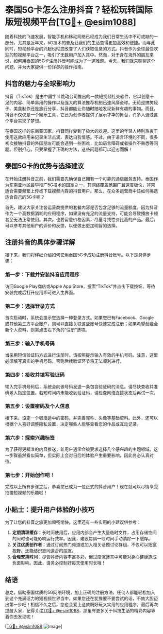 # 泰国5G卡怎么注册抖音？轻松玩转国际版短视频平台[[TG💪+ @esim1088](https://t.me/s/esim1088)]

随着科技的飞速发展，智能手机和移动网络已经成为我们日常生活中不可或缺的一部分。尤其是近年来，5G技术的普及让我们的生活变得更加高效和便捷。而与此同时，短视频平台的兴起也彻底改变了人们获取信息的方式。抖音作为全球最受欢迎的短视频平台之一，吸引了无数用户加入其中。然而，对于身在海外的朋友来说，如何用泰国的5G卡注册抖音可能成为了一道难题。今天，我们就来聊聊这个问题，并为大家提供一份详尽的操作指南。

## 抖音的魅力与全球影响力

抖音（TikTok）是由中国字节跳动公司推出的一款短视频社交软件，它以创意十足的内容、简单易用的操作以及强大的算法推荐机制迅速风靡全球。无论是搞笑段子、美食制作还是旅行分享，抖音都能让你随时随地发现新鲜有趣的事物。而且，抖音不仅仅是一个娱乐工具，它还为创作者提供了展示才华的舞台，许多人通过这个平台实现了梦想。

在泰国这样的东南亚国家，抖音同样受到了极大的欢迎。这里的年轻人特别热衷于使用这款应用来记录生活点滴、表达自我情感。不过，由于语言环境的不同，很多初次接触抖音的外国朋友可能会遇到一些困难，比如语言障碍或者操作不熟悉等问题。但别担心，只要掌握了正确的方法，这些问题都可以迎刃而解！

## 泰国5G卡的优势与选择建议

在开始注册抖音之前，我们需要先确保自己拥有一个可靠的通信服务支持。泰国作为东南亚地区最早推广5G技术的国家之一，其网络覆盖范围广且速度极快，非常适合需要频繁上传或下载视频内容的抖音用户。那么，在众多运营商中该如何挑选适合自己的5G卡呢？

首先，建议大家关注各运营商提供的套餐内容是否包含足够的流量额度。因为抖音作为一个高数据消耗的应用程序，如果没有充足的流量支持，可能会导致播放卡顿甚至无法正常使用。其次，也要留意价格因素，尽量寻找性价比高的产品。最后，可以参考其他用户的评价和反馈，以便做出更加明智的选择。

## 注册抖音的具体步骤详解

接下来，我们将详细介绍如何使用泰国5G卡成功注册抖音账号。以下是具体步骤：

### 第一步：下载并安装抖音应用程序
访问Google Play商店或Apple App Store，搜索“TikTok”并点击下载按钮。等待安装完成后打开应用即可进入主界面。

### 第二步：选择登录方式
首次启动时，系统会提示您选择一种登录方式。如果您已有Facebook、Google或其他第三方平台账户，则可以直接关联这些账号快速完成注册；如果希望创建全新个人资料，则需点击右下角的“注册”选项。

### 第三步：输入手机号码
当采用短信验证码方式进行注册时，请按照提示输入有效的手机号码。注意，这里必须填写真实的手机号码，否则后续验证环节将无法顺利进行。

### 第四步：接收并填写验证码
输入完手机号码后，系统会向该号码发送一条包含验证码的消息。请尽快查收并准确填入指定位置。若短时间内未能收到验证码，请检查网络连接状态后再试一次。

### 第五步：设置密码及个人信息
接下来，设定一个强度适中的密码，并完善昵称、头像等基础资料。此外，还可以根据个人喜好调整隐私设置，决定哪些人能够查看您的作品或互动记录。

### 第六步：探索兴趣标签
为了获得更精准的内容推送，新用户通常会被要求选择几个感兴趣的主题领域。这一步骤虽然看似简单，但实际上会对日后的体验产生重要影响，因此务必认真对待。

### 第七步：开始创作吧！
完成以上所有步骤之后，恭喜您已成为一位正式的抖音用户！现在就可以尽情享受拍摄短视频的乐趣啦！

## 小贴士：提升用户体验的小技巧

为了让您的抖音之旅更加顺畅愉快，这里还有一些实用的小建议供参考：

1. **定期清理缓存**：长时间使用后，应用内部会产生大量临时文件，占用存储空间的同时也可能影响运行效率。因此，建议每隔一段时间手动清除一下缓存。
2. **关注优质创作者**：通过订阅热门频道或加入相关话题讨论群组，不仅可以拓宽视野，还能结识志同道合的朋友。
3. **合理安排时间**：尽管抖音内容丰富多彩，但过度沉迷其中可能对身心健康造成负面影响。因此，请务必控制好每天使用时长哦！

## 结语

总之，借助泰国优质的5G网络环境，加上正确的注册方法，任何人都能轻松加入到这个充满活力的短视频世界当中。如果您还在犹豫要不要尝试的话，不妨大胆迈出第一步吧！相信不久之后，您也会爱上这款既好玩又实用的应用程序。最后再次提醒大家，记得关注[TG💪+ @esim1088](https://t.me/s/esim1088)，那里有更多关于科技生活的精彩内容等着你去发现呢！

[[TG💪+ @esim1088](https://t.me/s/esim1088) ![Image](https://i.postimg.cc/4NQfJmqS/Snipaste-2025-05-13-00-14-12.png)]